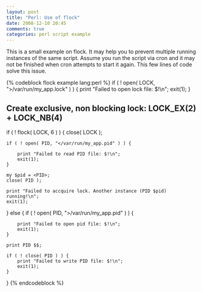 ```yaml
---
layout: post
title: "Perl: Use of flock"
date: 2008-12-10 20:45
comments: true
categories: perl script example
---
```

This is a small example on flock. It may help you to prevent multiple running instances of the same script. Assume you run the script via cron and it may not be finished when cron attempts to start it again. This few lines of code solve this issue.

{% codeblock flock example lang:perl %}
if ( ! open( LOCK, ">/var/run/my_app.lock" ) ) {
    print "Failed to open lock file: $!\n";
    exit(1);
}
 
## Create exclusive, non blocking lock: LOCK_EX(2) + LOCK_NB(4)
if ( ! flock( LOCK, 6 ) ) {
    close( LOCK );
 
    if ( ! open( PID, "</var/run/my_app.pid" ) ) {
 
        print "Failed to read PID file: $!\n";
        exit(1);
    }
 
    my $pid = <PID>;
    close( PID );
 
    print "Failed to accquire lock. Another instance (PID $pid) running!\n";
    exit(1);
}
else {
    if ( ! open( PID, ">/var/run/my_app.pid" ) ) {
 
        print "Failed to open pid file: $!\n";
        exit(1);
    }
 
    print PID $$;
 
    if ( ! close( PID ) ) {
        print "Failed to write PID file: $!\n";
        exit(1);
    }
}
{% endcodeblock %}

